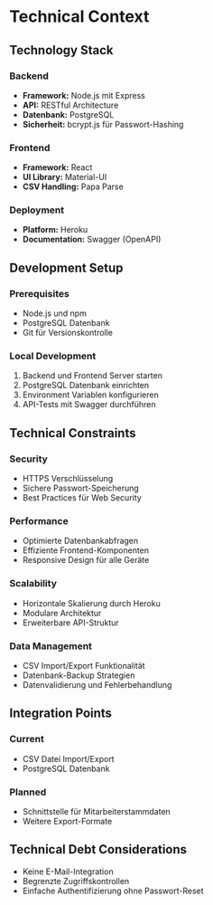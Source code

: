 # Technical Context

## Technology Stack

### Backend
- **Framework:** Node.js mit Express
- **API:** RESTful Architecture
- **Datenbank:** PostgreSQL
- **Sicherheit:** bcrypt.js für Passwort-Hashing

### Frontend
- **Framework:** React
- **UI Library:** Material-UI
- **CSV Handling:** Papa Parse

### Deployment
- **Platform:** Heroku
- **Documentation:** Swagger (OpenAPI)

## Development Setup

### Prerequisites
- Node.js und npm
- PostgreSQL Datenbank
- Git für Versionskontrolle

### Local Development
1. Backend und Frontend Server starten
2. PostgreSQL Datenbank einrichten
3. Environment Variablen konfigurieren
4. API-Tests mit Swagger durchführen

## Technical Constraints

### Security
- HTTPS Verschlüsselung
- Sichere Passwort-Speicherung
- Best Practices für Web Security

### Performance
- Optimierte Datenbankabfragen
- Effiziente Frontend-Komponenten
- Responsive Design für alle Geräte

### Scalability
- Horizontale Skalierung durch Heroku
- Modulare Architektur
- Erweiterbare API-Struktur

### Data Management
- CSV Import/Export Funktionalität
- Datenbank-Backup Strategien
- Datenvalidierung und Fehlerbehandlung

## Integration Points

### Current
- CSV Datei Import/Export
- PostgreSQL Datenbank

### Planned
- Schnittstelle für Mitarbeiterstammdaten
- Weitere Export-Formate

## Technical Debt Considerations
- Keine E-Mail-Integration
- Begrenzte Zugriffskontrollen
- Einfache Authentifizierung ohne Passwort-Reset
